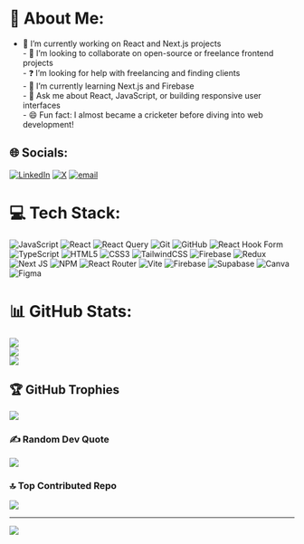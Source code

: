 # 💫 About Me:
- 🔭 I’m currently working on React and Next.js projects  <br>- 🤝 I’m looking to collaborate on open-source or freelance frontend projects  <br>- ❓ I’m looking for help with freelancing and finding clients  <br>- 🌱 I’m currently learning Next.js and Firebase  <br>- 💬 Ask me about React, JavaScript, or building responsive user interfaces  <br>- 😄 Fun fact: I almost became a cricketer before diving into web development!


## 🌐 Socials:
[![LinkedIn](https://img.shields.io/badge/LinkedIn-%230077B5.svg?logo=linkedin&logoColor=white)](https://linkedin.com/in/wahid-halim) [![X](https://img.shields.io/badge/X-black.svg?logo=X&logoColor=white)](https://x.com/@WahidHalim19) [![email](https://img.shields.io/badge/Email-D14836?logo=gmail&logoColor=white)](mailto:wahidkeo@gmail.com) 

# 💻 Tech Stack:
![JavaScript](https://img.shields.io/badge/javascript-%23323330.svg?style=plastic&logo=javascript&logoColor=%23F7DF1E) ![React](https://img.shields.io/badge/react-%2320232a.svg?style=plastic&logo=react&logoColor=%2361DAFB) ![React Query](https://img.shields.io/badge/-React%20Query-FF4154?style=plastic&logo=react%20query&logoColor=white) ![Git](https://img.shields.io/badge/git-%23F05033.svg?style=plastic&logo=git&logoColor=white) ![GitHub](https://img.shields.io/badge/github-%23121011.svg?style=plastic&logo=github&logoColor=white) ![React Hook Form](https://img.shields.io/badge/React%20Hook%20Form-%23EC5990.svg?style=plastic&logo=reacthookform&logoColor=white) ![TypeScript](https://img.shields.io/badge/typescript-%23007ACC.svg?style=plastic&logo=typescript&logoColor=white) ![HTML5](https://img.shields.io/badge/html5-%23E34F26.svg?style=plastic&logo=html5&logoColor=white) ![CSS3](https://img.shields.io/badge/css3-%231572B6.svg?style=plastic&logo=css3&logoColor=white) ![TailwindCSS](https://img.shields.io/badge/tailwindcss-%2338B2AC.svg?style=plastic&logo=tailwind-css&logoColor=white) ![Firebase](https://img.shields.io/badge/firebase-%23039BE5.svg?style=plastic&logo=firebase) ![Redux](https://img.shields.io/badge/redux-%23593d88.svg?style=plastic&logo=redux&logoColor=white) ![Next JS](https://img.shields.io/badge/Next-black?style=plastic&logo=next.js&logoColor=white) ![NPM](https://img.shields.io/badge/NPM-%23CB3837.svg?style=plastic&logo=npm&logoColor=white) ![React Router](https://img.shields.io/badge/React_Router-CA4245?style=plastic&logo=react-router&logoColor=white) ![Vite](https://img.shields.io/badge/vite-%23646CFF.svg?style=plastic&logo=vite&logoColor=white) ![Firebase](https://img.shields.io/badge/firebase-a08021?style=plastic&logo=firebase&logoColor=ffcd34) ![Supabase](https://img.shields.io/badge/Supabase-3ECF8E?style=plastic&logo=supabase&logoColor=white) ![Canva](https://img.shields.io/badge/Canva-%2300C4CC.svg?style=plastic&logo=Canva&logoColor=white) ![Figma](https://img.shields.io/badge/figma-%23F24E1E.svg?style=plastic&logo=figma&logoColor=white)
# 📊 GitHub Stats:
![](https://github-readme-stats.vercel.app/api?username=Wahid-Halim&theme=radical&hide_border=true&include_all_commits=false&count_private=false)<br/>
![](https://nirzak-streak-stats.vercel.app/?user=Wahid-Halim&theme=radical&hide_border=true)<br/>
![](https://github-readme-stats.vercel.app/api/top-langs/?username=Wahid-Halim&theme=radical&hide_border=true&include_all_commits=false&count_private=false&layout=compact)

## 🏆 GitHub Trophies
![](https://github-profile-trophy.vercel.app/?username=Wahid-Halim&theme=radical&no-frame=true&no-bg=false&margin-w=4)

### ✍️ Random Dev Quote
![](https://quotes-github-readme.vercel.app/api?type=horizontal&theme=radical)

### 🔝 Top Contributed Repo
![](https://github-contributor-stats.vercel.app/api?username=Wahid-Halim&limit=5&theme=radical&combine_all_yearly_contributions=true)

---
[![](https://visitcount.itsvg.in/api?id=Wahid-Halim&icon=5&color=1)](https://visitcount.itsvg.in)

<!-- Proudly created with GPRM ( https://gprm.itsvg.in ) -->
